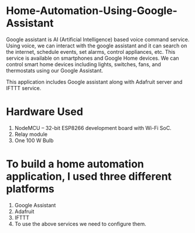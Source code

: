 # Home-Automation-Using-Google-Assistant
Google assistant is AI (Artificial Intelligence) based voice command service. Using voice, we can interact with the google assistant and it can search on the internet, schedule events, set alarms, control appliances, etc. This service is available on smartphones and Google Home devices. We can control smart home devices including lights, switches, fans, and thermostats using our Google Assistant.

This application includes Google assistant along with Adafruit server and IFTTT service.

# Hardware Used
1. NodeMCU – 32-bit ESP8266 development board with Wi-Fi SoC.
2. Relay module
3. One 100 W Bulb
# To build a home automation application, I used three different platforms

1. Google Assistant
2. Adafruit
3. IFTTT
4. To use the above services we need to configure them.
